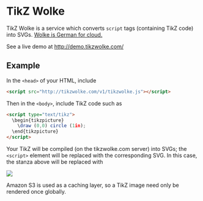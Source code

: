 # TikZ Wolke

TikZ Wolke is a service which converts `script` tags (containing TikZ
code) into SVGs.  [Wolke is German for cloud.](https://en.wiktionary.org/wiki/Wolke)

See a live demo at http://demo.tikzwolke.com/

## Example

In the `<head>` of your HTML, include 
```html
<script src="http://tikzwolke.com/v1/tikzwolke.js"></script>
```
Then in the `<body>`, include TikZ code such as
```html
<script type="text/tikz">
  \begin{tikzpicture}
    \draw (0,0) circle (1in);
  \end{tikzpicture}
</script>
```

Your TikZ will be compiled (on the tikzwolke.com server) into SVGs;
the `<script>` element will be replaced with the corresponding SVG.
In this case, the stanza above will be replaced with

<img src="http://images.tikzwolke.com/sha1/dc40db944d1e8f4ab868502fddf6b026710056af">

Amazon S3 is used as a caching layer, so a TikZ image need only be
rendered once globally.
